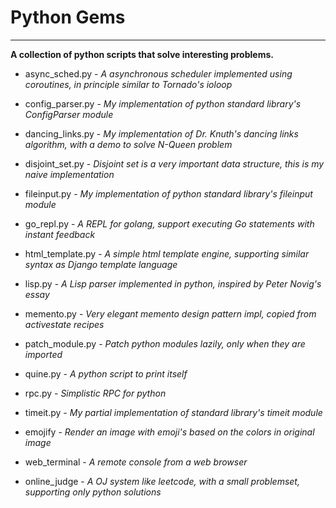 # Python Gems #
----------
**A collection of python scripts that solve interesting problems.**

- async_sched.py - *A asynchronous scheduler implemented using coroutines, in principle similar to Tornado's ioloop*

- config_parser.py - *My implementation of python standard library's ConfigParser module*

- dancing_links.py - *My implementation of Dr. Knuth's dancing links algorithm, with a demo to solve N-Queen problem*

- disjoint_set.py - *Disjoint set is a very important data structure, this is my naive implementation*

- fileinput.py - *My implementation of python standard library's fileinput module*

- go_repl.py - *A REPL for golang, support executing Go statements with instant feedback*

- html_template.py - *A simple html template engine, supporting similar syntax as Django template language*

- lisp.py - *A Lisp parser implemented in python, inspired by Peter Novig's essay*

- memento.py - *Very elegant memento design pattern impl, copied from activestate recipes*

- patch_module.py - *Patch python modules lazily, only when they are imported*

- quine.py - *A python script to print itself*

- rpc.py - *Simplistic RPC for python*

- timeit.py - *My partial implementation of standard library's timeit module*

- emojify - *Render an image with emoji's based on the colors in original image*

- web_terminal - *A remote console from a web browser*

- online_judge - *A OJ system like leetcode, with a small problemset, supporting only python solutions*
